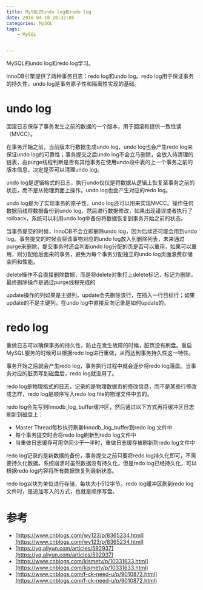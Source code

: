 ```yaml
---
title: MySQL的undo log和redo log
date: 2018-04-18 20:32:05
categories: MySQL
tags: 
	- MySQL


---
```


MySQL的undo log和redo log学习。

<!--more-->

InnoDB引擎提供了两种事务日志：redo log和undo log。redo log用于保证事务的持久性，undo log是事务原子性和隔离性实现的基础。

# undo log

回滚日志保存了事务发生之前的数据的一个版本，用于回滚和提供一致性读（MVCC）。

在事务开始之前，当前版本行数据生成undo log，undo log也会产生redo log来保证undo log的可靠性；事务提交之后undo log不会立马删除，会放入待清理的链表，由purge线程判断是否有其他事务在使用undo段中表的上一个事务之前的版本信息，决定是否可以清理undo log。

undo log是逻辑格式的日志，执行undo仅仅是将数据从逻辑上恢复至事务之前的状态，而不是从物理页面上操作。undo log也会产生对应的redo log。

undo log是为了实现事务的原子性，undo log还可以用来实现MVCC。操作任何数据前线将数据备份到undo log，然后进行数据修改，如果出现错误或者执行了rollback，系统可以利用undo log中备份将数据恢复到事务开始之前的状态。

当事务提交的时候，InnoDB不会立即删除undo log，因为后续还可能会用到undo log。事务提交的时候会将该事物对应的undo log放入到删除列表，未来通过purge来删除，提交事务时还会判断undo log分配的页是否可以重用，如果可以重用，则分配给后面来的事务，避免为每个事务分配独立的undo log页面浪费存储空间和性能。

delete操作不会直接删除数据，而是将delete对象打上delete标记，标记为删除，最终删除操作是通过purge线程完成的

update操作的列如果是主键列，update会先删除该行，在插入一行目标行；如果update的不是主键列，在undo log中直接反向记录是如何update的。

# redo log

重做日志可以确保事务的持久性，防止在发生故障的时候，脏页没有刷盘。重启MySQL服务的时候可以根据redo log进行重做，从而达到事务持久性这一特性。

事务开始之后就会产生redo log，事务执行过程中就会逐步将redo log落盘。当事务对应的脏页写到磁盘后，redo log就没用了。

redo log是物理格式的日志，记录的是物理数据页的修改信息，而不是某些行修改成怎样，redo log是顺序写入redo log file的物理文件中去的。

redo log会先写到Innodb_log_buffer缓冲区，然后通过以下方式再将缓冲区日志刷新到磁盘上：

- Master Thread每秒执行刷新Innodb_log_buffer到redo log 文件中
- 每个事务提交时会将redo log刷新到redo log文件中
- 当重做日志缓存可用空间少于一半时，重做日志缓存被刷新到redo log文件中

redo log记录的是新数据的备份，事务提交之前只要将redo log持久化即可，不需要持久化数据。系统崩溃时虽然数据没有持久化，但是redo log已经持久化，可以根据redo log内容将所有数据恢复到最新状态。

redo log以块为单位进行存储，每块大小512字节。redo log缓冲区刷到redo log文件时，是追加写入的方式，也就是顺序写盘。

# 参考

- [https://www.cnblogs.com/wy123/p/8365234.html](https://www.cnblogs.com/wy123/p/8365234.html)
- [https://yq.aliyun.com/articles/592937](https://yq.aliyun.com/articles/592937)
- [https://www.cnblogs.com/kismetv/p/10331633.html](https://www.cnblogs.com/kismetv/p/10331633.html)
- [https://www.cnblogs.com/f-ck-need-u/p/9010872.html](https://www.cnblogs.com/f-ck-need-u/p/9010872.html)